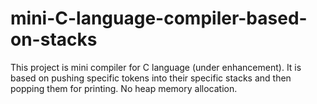 # mini-C-language-compiler-based-on-stacks
This project is mini compiler for C language (under enhancement). It is based on pushing specific tokens into their specific stacks and then popping them for printing. No heap memory allocation.
